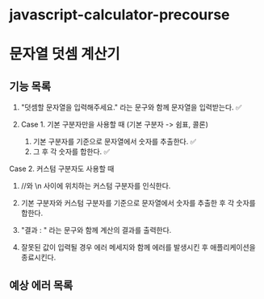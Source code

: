 # javascript-calculator-precourse

# 문자열 덧셈 계산기

## 기능 목록

1. "덧셈할 문자열을 입력해주세요." 라는 문구와 함께 문자열을 입력받는다. ✅

2. Case 1. 기본 구분자만을 사용할 때 (기본 구분자 -> 쉼표, 콜론)
    1. 기본 구분자를 기준으로 문자열에서 숫자를 추출한다. ✅
    2. 그 후 각 숫자를 합한다. ✅

Case 2. 커스텀 구분자도 사용할 때

1. //와 \n 사이에 위치하는 커스텀 구분자를 인식한다.
2. 기본 구분자와 커스텀 구분자를 기준으로 문자열에서 숫자를 추출한 후 각 숫자를 합한다.

3. "결과 : " 라는 문구와 함께 계산의 결과를 출력한다.

4. 잘못된 값이 입력될 경우 에러 메세지와 함께 에러를 발생시킨 후 애플리케이션을 종료시킨다.

## 예상 에러 목록

